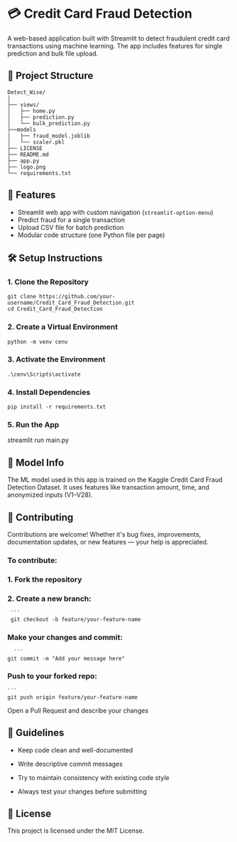 # 💳 Credit Card Fraud Detection

A web-based application built with Streamlit to detect fraudulent credit card transactions using machine learning. The app includes features for single prediction and bulk file upload.



## 📂 Project Structure

    Detect_Wise/
    │
    ├── views/                  
    │   ├── home.py            
    │   ├── prediction.py       
    │   └── bulk_prediction.py 
    ├──models
    |   ├── fraud_model.joblib      
    │   └── scaler.pkl
    ├── LICENSE
    ├── README.md
    ├── app.py
    ├── logo.png     
    └── requirements.txt             




## 🚀 Features

- Streamlit web app with custom navigation (`streamlit-option-menu`)
- Predict fraud for a single transaction
- Upload CSV file for batch prediction
- Modular code structure (one Python file per page)



## 🛠️ Setup Instructions

### 1. Clone the Repository
    
    git clone https://github.com/your-username/Credit_Card_Fraud_Detection.git
    cd Credit_Card_Fraud_Detection

### 2. Create a Virtual Environment
    
    python -m venv cenv

### 3. Activate the Environment
    
    .\cenv\Scripts\activate

### 4. Install Dependencies
    
    pip install -r requirements.txt


### 5. Run the App
streamlit run main.py


## 🧪 Model Info
The ML model used in this app is trained on the Kaggle Credit Card Fraud Detection Dataset. It uses features like transaction amount, time, and anonymized inputs (V1–V28).


## 🤝 Contributing

Contributions are welcome! Whether it's bug fixes, improvements, documentation updates, or new features — your help is appreciated.

### To contribute:

### 1. Fork the repository
### 2. Create a new branch:
     ```
     git checkout -b feature/your-feature-name
### Make your changes and commit:
      ```
    git commit -m "Add your message here"
### Push to your forked repo:
    ```
    git push origin feature/your-feature-name
   Open a Pull Request and describe your changes

## 📌 Guidelines
- Keep code clean and well-documented

- Write descriptive commit messages

- Try to maintain consistency with existing code style

- Always test your changes before submitting

## 📃 License

This project is licensed under the MIT License.



